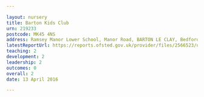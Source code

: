 ```yaml
---

layout: nursery
title: Barton Kids Club
urn: 219233
postcode: MK45 4NS
address: Ramsey Manor Lower School, Manor Road, BARTON LE CLAY, Bedfordshire, MK45 4NS
latestReportUrl: https://reports.ofsted.gov.uk/provider/files/2566523/urn/219233.pdf
teaching: 2
development: 2
leadership: 2
outcomes: 0
overall: 2
date: 13 April 2016

---
```

